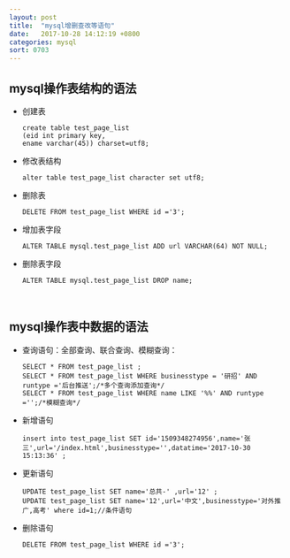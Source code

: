```yaml
---
layout: post
title:  "mysql增删查改等语句"
date:   2017-10-28 14:12:19 +0800
categories: mysql
sort: 0703
---
```


## mysql操作表结构的语法

- 创建表

  ```mysql
  create table test_page_list
  (eid int primary key,
  ename varchar(45)) charset=utf8;
  ```

- 修改表结构

  ```mysql
  alter table test_page_list character set utf8;
  ```

- 删除表

  ```mysql
  DELETE FROM test_page_list WHERE id ='3';
  ```

- 增加表字段

  ```mysql
  ALTER TABLE mysql.test_page_list ADD url VARCHAR(64) NOT NULL;
  ```

- 删除表字段

  ```mysql
  ALTER TABLE mysql.test_page_list DROP name;
  ```

  ​

## mysql操作表中数据的语法

- 查询语句：全部查询、联合查询、模糊查询：

  ```mysql
  SELECT * FROM test_page_list ;
  SELECT * FROM test_page_list WHERE businesstype = '研招' AND runtype ='后台推送';/*多个查询添加查询*/
  SELECT * FROM test_page_list WHERE name LIKE '%%' AND runtype ='';/*模糊查询*/
  ```

- 新增语句

  ```mysql
  insert into test_page_list SET id='1509348274956',name='张三',url='/index.html',businesstype='',datatime='2017-10-30 15:13:36' ;
  ```

- 更新语句

  ```mysql
  UPDATE test_page_list SET name='总共-' ,url='12' ;
  UPDATE test_page_list SET name='12',url='中文',businesstype='对外推广,高考' where id=1;//条件语句
  ```

- 删除语句

  ```mysql
  DELETE FROM test_page_list WHERE id ='3';
  ```

  ​